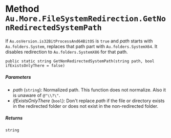 # Method `Au.More.FileSystemRedirection.GetNonRedirectedSystemPath`

If `Au.osVersion.is32BitProcessAnd64BitOS` is `true` and *path* starts with `Au.folders.System`, replaces that path part with `Au.folders.SystemX64`. It disables redirection to `Au.folders.SystemX86` for that path.

```
public static string GetNonRedirectedSystemPath(string path, bool ifExistsOnlyThere = false)
```

##### Parameters

- *path*  (`string`):
    Normalized path. This function does not normalize. Also it is unaware of `@"\\?\"`.
- *ifExistsOnlyThere*  (`bool`):
    Don't replace *path* if the file or directory exists in the redirected folder or does not exist in the non-redirected folder.

##### Returns

`string`